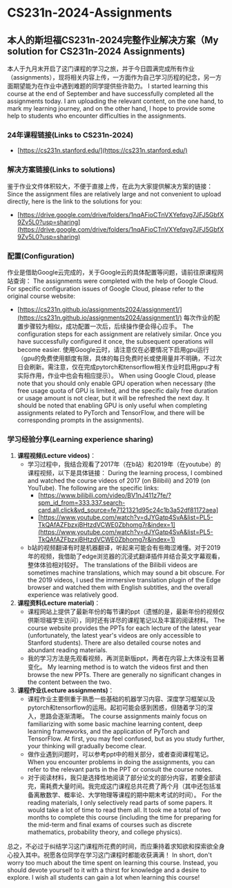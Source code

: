 # CS231n-2024-Assignments
## 本人的斯坦福CS231n-2024完整作业解决方案（My solution for CS231n-2024 Assignments)
本人于九月末开启了这门课程的学习之旅，并于今日圆满完成所有作业（assignments），现将相关内容上传，一方面作为自己学习历程的纪念，另一方面期望能为在作业中遇到难题的同学提供些许助力。
I started learning this course at the end of September and have successfully completed all the assignments today. I am uploading the relevant content, on the one hand, to mark my learning journey, and on the other hand, I hope to provide some help to students who encounter difficulties in the assignments.

### 24年课程链接(Links to CS231n-2024)
- [https://cs231n.stanford.edu/](https://cs231n.stanford.edu/)

### 解决方案链接(Links to solutions)
鉴于作业文件体积较大，不便于直接上传，在此为大家提供解决方案的链接：
Since the assignment files are relatively large and not convenient to upload directly, here is the link to the solutions for you:
- [https://drive.google.com/drive/folders/1nqAFioCTnVXYefqvg7JFJ5GbfX9Zv5L0?usp=sharing](https://drive.google.com/drive/folders/1nqAFioCTnVXYefqvg7JFJ5GbfX9Zv5L0?usp=sharing)

### 配置(Configuration)
作业是借助Google云完成的，关于Google云的具体配置等问题，请前往原课程网站查询：
The assignments were completed with the help of Google Cloud. For specific configuration issues of Google Cloud, please refer to the original course website:
- [https://cs231n.github.io/assignments2024/assignment1/](https://cs231n.github.io/assignments2024/assignment1/)
每次作业的配置步骤较为相似，成功配置一次后，后续操作便会得心应手。
The configuration steps for each assignment are relatively similar. Once you have successfully configured it once, the subsequent operations will become easier.
使用Google云时，请注意仅在必要情况下启用gpu运行（gpu的免费使用额度有限，具体的每日免费时长或使用量并不明确，不过次日会刷新。需注意，仅在完成pytorch和tensorflow相关作业时启用gpu才有实际作用，作业中也会有相应提示）。
When using Google Cloud, please note that you should only enable GPU operation when necessary (the free usage quota of GPU is limited, and the specific daily free duration or usage amount is not clear, but it will be refreshed the next day. It should be noted that enabling GPU is only useful when completing assignments related to PyTorch and TensorFlow, and there will be corresponding prompts in the assignments).

### 学习经验分享(Learning experience sharing)
1. **课程视频(Lecture videos)**：
    - 学习过程中，我结合观看了2017年（在b站）和2019年（在youtube）的课程视频，以下是具体链接：
During the learning process, I combined and watched the course videos of 2017 (on Bilibili) and 2019 (on YouTube). The following are the specific links:
        - [https://www.bilibili.com/video/BV1nJ411z7fe/?spm_id_from=333.337.search-card.all.click&vd_source=fe7121321d95c24c1b3a52df81172aea]
        - [https://www.youtube.com/watch?v=dJYGatp4SvA&list=PL5-TkQAfAZFbzxjBHtzdVCWE0Zbhomg7r&index=1](https://www.youtube.com/watch?v=dJYGatp4SvA&list=PL5-TkQAfAZFbzxjBHtzdVCWE0Zbhomg7r&index=1)
    - b站的视频翻译有时是机器翻译，听起来可能会有些晦涩难懂。对于2019年的视频，我借助了edge浏览器的沉浸式翻译插件并结合英文字幕观看，整体体验相对较好。
The translations of the Bilibili videos are sometimes machine translations, which may sound a bit obscure. For the 2019 videos, I used the immersive translation plugin of the Edge browser and watched them with English subtitles, and the overall experience was relatively good.
2. **课程资料(Lecture material)**：
    - 课程网站上提供了最新年份的每节课的ppt（遗憾的是，最新年份的视频仅供斯坦福学生访问），同时还有详尽的课程笔记以及丰富的阅读材料。
The course website provides the PPTs for each lecture of the latest year (unfortunately, the latest year's videos are only accessible to Stanford students). There are also detailed course notes and abundant reading materials.
    - 我的学习方法是先观看视频，再浏览新版ppt，两者在内容上大体没有显著变化。
My learning method is to watch the videos first and then browse the new PPTs. There are generally no significant changes in the content between the two.
3. **课程作业(Lecture assignments)**：
    - 课程作业主要侧重于熟悉一些基础的机器学习内容、深度学习框架以及pytorch和tensorflow的运用。起初可能会感到困惑，但随着学习的深入，思路会逐渐清晰。
The course assignments mainly focus on familiarizing with some basic machine learning content, deep learning frameworks, and the application of PyTorch and TensorFlow. At first, you may feel confused, but as you study further, your thinking will gradually become clear.
    - 做作业遇到问题时，可以参考ppt中的相关部分，或者查阅课程笔记。
When you encounter problems in doing the assignments, you can refer to the relevant parts in the PPT or consult the course notes.
    - 对于阅读材料，我只是选择性地阅读了部分论文的部分内容，若要全部读完，需耗费大量时间。我完成这门课程总共花费了两个月（其中还包括准备离散数学、概率论、大学物理等课程的期中期末考试的时间）。
For the reading materials, I only selectively read parts of some papers. It would take a lot of time to read them all. It took me a total of two months to complete this course (including the time for preparing for the mid-term and final exams of courses such as discrete mathematics, probability theory, and college physics).

总之，不必过于纠结学习这门课程所花费的时间，而应秉持着求知欲和探索欲全身心投入其中。祝愿各位同学在学习这门课程时都能收获满满！ 
In short, don't worry too much about the time spent on learning this course. Instead, you should devote yourself to it with a thirst for knowledge and a desire to explore. I wish all students can gain a lot when learning this course! 
